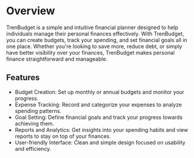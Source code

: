 
<h1>Overview</h1>

<p>TrenBudget is a simple and intuitive financial planner designed to help individuals manage their personal finances effectively. With TrenBudget, you can create budgets, track your spending, and set financial goals all in one place. Whether you're looking to save more, reduce debt, or simply have better visibility over your finances, TrenBudget makes personal finance straightforward and manageable.</p>

<h2>Features</h2>

<ul>
<li>Budget Creation: Set up monthly or annual budgets and monitor your progress.
<li>Expense Tracking: Record and categorize your expenses to analyze spending patterns.
<li>Goal Setting: Define financial goals and track your progress towards achieving them.
<li>Reports and Analytics: Get insights into your spending habits and view reports to stay on top of your finances.
<li>User-friendly Interface: Clean and simple design focused on usability and efficiency.
</ul>
